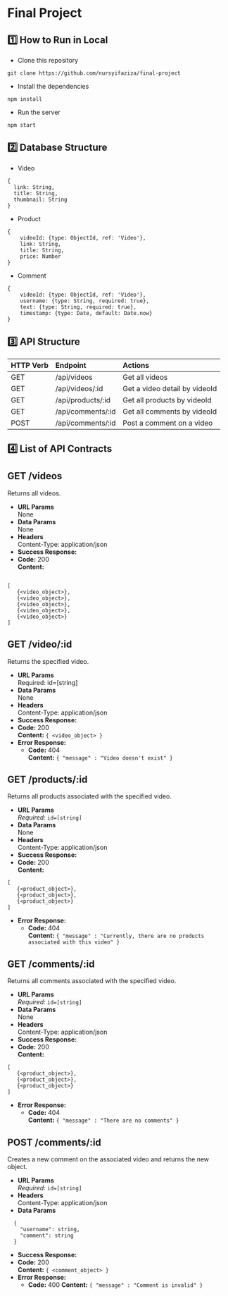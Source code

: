 # Final Project


**1️⃣ How to Run in Local**
----
* Clone this repository
```
git clone https://github.com/nursyifaziza/final-project
```
* Install the dependencies
```
npm install
```
* Run the server
```
npm start
```

**2️⃣ Database Structure**
----
* Video
```
{
  link: String,
  title: String,
  thumbnail: String
}
```

* Product
```
{
    videoId: {type: ObjectId, ref: 'Video'},
    link: String,
    title: String,
    price: Number
}
```

* Comment
```
{
    videoId: {type: ObjectId, ref: 'Video'},
    username: {type: String, required: true},
    text: {type: String, required: true},
    timestamp: {type: Date, default: Date.now}
}
```

**3️⃣ API Structure**
----
| HTTP Verb    | Endpoint           | Actions                          |
| :---         | :---               | :---                             |
| GET          | /api/videos        | Get all videos                   |
| GET          | /api/videos/:id    | Get a video detail by videoId    |
| GET          | /api/products/:id    | Get all products by videoId      |
| GET          | /api/comments/:id  | Get all comments by videoId      |
| POST         | /api/comments/:id  | Post a comment on a video        |

**4️⃣ List of API Contracts**
----
**GET /videos**
----
  Returns all videos.
* **URL Params**  
  None
* **Data Params**  
  None
* **Headers**  
  Content-Type: application/json  
* **Success Response:**  
* **Code:** 200  
  **Content:**  
```

[
   {<video_object>},
   {<video_object>},
   {<video_object>},
   {<video_object>},
   {<video_object>}
]
```

**GET /video/:id**
----
  Returns the specified video.
* **URL Params**  
  Required: id=[string]
* **Data Params**  
  None
* **Headers**  
  Content-Type: application/json  
* **Success Response:** 
* **Code:** 200  
  **Content:**  `{ <video_object> }` 
* **Error Response:**  
  * **Code:** 404  
  **Content:** `{ "message" : "Video doesn't exist" }`

**GET /products/:id**
----
  Returns all products associated with the specified video.
* **URL Params**  
  *Required:* `id=[string]`
* **Data Params**  
  None
* **Headers**  
  Content-Type: application/json  
* **Success Response:**  
* **Code:** 200  
  **Content:**  
```
[
   {<product_object>},
   {<product_object>},
   {<product_object>}
]
```
* **Error Response:**  
  * **Code:** 404  
  **Content:** `{ "message" : "Currently, there are no products associated with this video" }`

**GET /comments/:id**
----
  Returns all comments associated with the specified video.
* **URL Params**  
  *Required:* `id=[string]`
* **Data Params**  
  None
* **Headers**  
  Content-Type: application/json  
* **Success Response:**  
* **Code:** 200  
  **Content:**  
```
[
   {<product_object>},
   {<product_object>},
   {<product_object>}
]
```
* **Error Response:**  
  * **Code:** 404  
  **Content:** `{ "message" : "There are no comments" }`

**POST /comments/:id**
----
  Creates a new comment on the associated video and returns the new object.
* **URL Params**  
  *Required:* `id=[string]`
* **Headers**  
  Content-Type: application/json  
* **Data Params**  
```
  {
    "username": string,
    "comment": string
  }
```
* **Success Response:**  
* **Code:** 200  
  **Content:**  `{ <comment_object> }`
* **Error Response:**  
  * **Code:** 400 
  **Content:** `{ "message" : "Comment is invalid" }`
